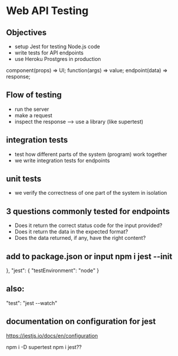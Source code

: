 # Web API Testing

## Objectives

- setup Jest for testing Node.js code
- write tests for API endpoints
- use Heroku Prostgres in production

component(props) => UI;
function(args) => value;
endpoint(data) => response;

## Flow of testing
- run the server
- make a request
- inspect the response --> use a library (like supertest)


## integration tests
- test how different parts of the system (program) work together
- we write integration tests for endpoints

## unit tests
- we verify the correctness of one part of the system in isolation

## 3 questions commonly tested for endpoints
- Does it return the correct status code for the input provided?
- Does it return the data in the expected format?
- Does the data returned, if any, have the right content?


## add to package.json or input npm i jest --init
},
  "jest": {
    "testEnvironment": "node"
  }
## also:
  "test": "jest --watch"

  ## documentation on configuration for jest
  https://jestjs.io/docs/en/configuration


  npm i -D supertest
  npm i jest??
